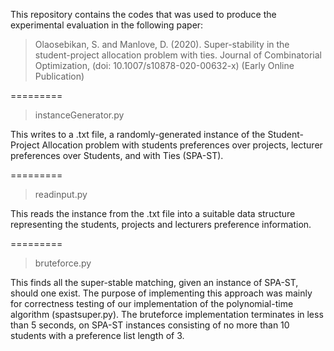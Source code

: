 This repository contains the codes that was used to produce the experimental evaluation in the following paper:

> Olaosebikan, S. and Manlove, D. (2020). Super-stability in the student-project allocation problem with ties. 
Journal of Combinatorial Optimization, (doi: 10.1007/s10878-020-00632-x) (Early Online Publication)

=========

> instanceGenerator.py

This writes to a .txt file, a randomly-generated instance of the Student-Project Allocation problem with students preferences over projects, lecturer preferences over Students, and with Ties (SPA-ST).

=========

> readinput.py

This reads the instance from the .txt file into a suitable data structure representing the students, projects and lecturers preference information.

=========

> bruteforce.py

This finds all the super-stable matching, given an instance of SPA-ST, should one exist. The purpose of implementing this approach was mainly for correctness testing of our implementation of the polynomial-time algorithm (spastsuper.py). The bruteforce implementation terminates in less than 5 seconds, on SPA-ST instances consisting of no more than 10 students with a preference list length of 3. 

